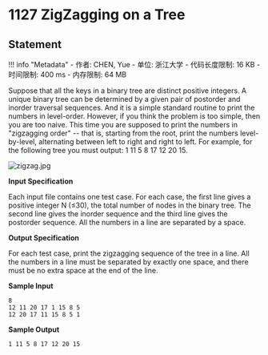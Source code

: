 
# 1127 ZigZagging on a Tree

## Statement

!!! info "Metadata"
    - 作者: CHEN, Yue
    - 单位: 浙江大学
    - 代码长度限制: 16 KB
    - 时间限制: 400 ms
    - 内存限制: 64 MB

Suppose that all the keys in a binary tree are distinct positive integers.  A unique binary tree can be determined by a given pair of postorder and inorder traversal sequences.  And it is a simple standard routine to print the numbers in level-order.  However, if you think the problem is too simple, then you are too naive.  This time you are supposed to print the numbers in "zigzagging order" -- that is, starting from the root, print the numbers level-by-level, alternating between left to right and right to left.  For example, for the following tree you must output: 1 11 5 8 17 12 20 15.

![zigzag.jpg](~/337cbfb0-a7b2-4500-9664-318e9ffc870e.jpg)

**Input Specification**

Each input file contains one test case.  For each case, the first line gives a positive integer N ($\le$30), the total number of nodes in the binary tree.  The second line gives the inorder sequence and the third line gives the postorder sequence.  All the numbers in a line are separated by a space.

**Output Specification**

For each test case, print the zigzagging sequence of the tree in a line.  All the numbers in a line must be separated by exactly one space, and there must be no extra space at the end of the line.

**Sample Input**
```plaintext
8
12 11 20 17 1 15 8 5
12 20 17 11 15 8 5 1
```

**Sample Output**
```plaintext
1 11 5 8 17 12 20 15
```

